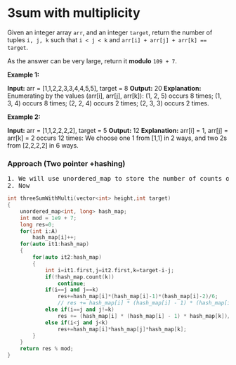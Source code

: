 # 3sum with multiplicity

Given an integer array `arr`, and an integer `target`, return the number of tuples `i, j, k` such that `i < j < k` and `arr[i] + arr[j] + arr[k] == target`.

As the answer can be very large, return it **modulo** `109 + 7`.


**Example 1:**

**Input:** arr = [1,1,2,2,3,3,4,4,5,5], target = 8
**Output:** 20
**Explanation:** 
Enumerating by the values (arr[i], arr[j], arr[k]):
(1, 2, 5) occurs 8 times;
(1, 3, 4) occurs 8 times;
(2, 2, 4) occurs 2 times;
(2, 3, 3) occurs 2 times.

**Example 2:**

**Input:** arr = [1,1,2,2,2,2], target = 5
**Output:** 12
**Explanation:** 
arr[i] = 1, arr[j] = arr[k] = 2 occurs 12 times:
We choose one 1 from [1,1] in 2 ways,
and two 2s from [2,2,2,2] in 6 ways.


### Approach (Two pointer +hashing)

<pre>
1. We will use unordered_map to store the number of counts of elements.
2. Now 
</pre>

```C++
int threeSumWithMulti(vector<int> height,int target)
{
    unordered_map<int, long> hash_map;
    int mod = 1e9 + 7;
    long res=0;
    for(int i:A)
        hash_map[i]++;
    for(auto it1:hash_map)
    {
        for(auto it2:hash_map)
        {
            int i=it1.first,j=it2.first,k=target-i-j;
            if(!hash_map.count(k))
                continue;
            if(i==j and j==k)
                res+=hash_map[i]*(hash_map[i]-1)*(hash_map[i]-2)/6;
                // res += hash_map[i] * (hash_map[i] - 1) * (hash_map[i] - 2) / 6;
            else if(i==j and j!=k)
                res += (hash_map[i] * (hash_map[i] - 1) * hash_map[k])/2;
            else if(i<j and j<k)
                res+=hash_map[i]*hash_map[j]*hash_map[k];
        }
    }
    return res % mod;
}
```


